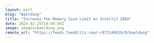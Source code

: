 ```yaml
---
layout: post
blog: "Baeldung"
title: "Increase the Memory Size Limit on IntelliJ IDEA"
date: 2024-02-25T14:48:50Z
image: images/baeldung.png
remote_url: "https://feeds.feedblitz.com/~/872149919/0/baeldung"
---
```

